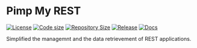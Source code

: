 # Pimp My REST

[![License](https://img.shields.io/github/license/alexcarrega/pimp-my-rest)](https://github.com/alexcarrega/pimp-my-rest/blob/master/LICENSE)
[![Code size](https://img.shields.io/github/languages/code-size/alexcarrega/pimp-my-rest?color=red&logo=github)](https://github.com/alexcarrega/pimp-my-rest)
[![Repository Size](https://img.shields.io/github/repo-size/alexcarrega/pimp-my-rest?color=red&logo=github)](https://github.com/alexcarrega/pimp-my-rest)
[![Release](https://img.shields.io/github/v/tag/alexcarrega/pimp-my-rest?label=release&logo=github)](https://github.com/alexcarrega/pimp-my-rest/releases)
[![Docs](https://readthedocs.org/projects/pimp-my-rest/badge/?version=latest)](https://pimp-my-rest.readthedocs.io)

Simplified the managemnt and the data retrievement of REST applications.
